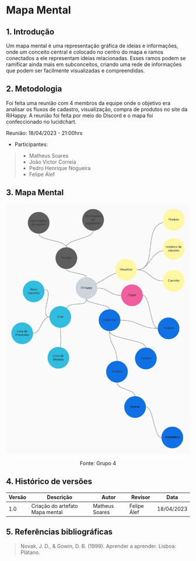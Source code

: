 # Mapa Mental

## 1. Introdução

Um mapa mental é uma representação gráfica de ideias e informações, onde um conceito central é colocado no centro do mapa e ramos conectados a ele representam ideias relacionadas. Esses ramos podem se ramificar ainda mais em subconceitos, criando uma rede de informações que podem ser facilmente visualizadas e compreendidas.

## 2. Metodologia

Foi feita uma reunião com 4 membros da equipe onde o objetivo era analisar os fluxos de cadastro, visualização, compra de produtos no site da RiHappy. A reunião foi feita por meio do Discord e o mapa foi confeccionado no lucidchart.

Reunião: 18/04/2023 - 21:00hrs
- Participantes:
> - Matheus Soares
> - João Victor Correia
> - Pedro Henrique Nogueira
> - Felipe Álef


## 3. Mapa Mental

![](./images/MapaMental.jpeg)

<div style="text-align: center">
<p>Fonte: Grupo 4</p>
</div>

## 4. Histórico de versões

| Versão | Descrição            | Autor           | Revisor           | Data           |
| ------ | -------------------- | --------------- | ----------------- | -------------- |
| 1.0    | Criação do artefato Mapa mental | Matheus Soares | Felipe Álef | 18/04/2023 |

## 5. Referências bibliográficas

> Novak, J. D., & Gowin, D. B. (1999). Aprender a aprender. Lisboa: Plátano.
